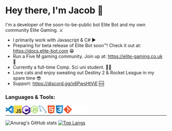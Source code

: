 # Hey there, I'm Jacob 👋 
I'm a developer of the soon-to-be-public bot Elite Bot and my own community Elite Gaming. ⚔️

- I primarily work with Javascript & C# ▶️
- Preparing for beta release of Elite Bot soon™️! Check it out at: https://docs.elite-bot.com 😁
- Run a Five M gaming community. Join up at: https://elite-gaming.co.uk 🏓
- Currently a full-time Comp. Sci uni student. 🧑‍💻
- Love cats and enjoy sweating out Destiny 2 & Rocket League in my spare time 😎
- Support: https://discord.gg/x6PwsHtVjE 🆘

### Languages & Tools:
<img align="left" alt="Visual Studio Code" width="26px" src="./img/visualstudiocode.svg"/>
<img align="left" alt="JavaScript" width="26px" src="./img/javascript.svg"/>
<img align="left" alt="C#" width="26px" src="./img/c-sharp.svg"/>
<img align="left" alt="Node.js" width="26px" src="./img/nodejs.svg"/>
<img align="left" alt="MySQL" width="26px" src="./img/mysql.svg"/>
<img align="left" alt="HTML5" width="26px" src="./img/html.svg"/>
<img align="left" alt="CSS3" width="26px" src="./img/css.svg"/>
<img align="left" alt="Git" width="26px" src="./img/git.svg"/>
<img align="left" alt="GitHub" width="26px" src="./img/github-dark.svg"/>
<img align="left" alt="Terminal" width="26px" src="./img/terminal-dark.svg"/>

<br />

---

![Anurag's GitHub stats](https://github-readme-stats.vercel.app/api?username=ThatGuyJacobee&show_icons=true&theme=radical&count_private=true)
[![Top Langs](https://github-readme-stats.vercel.app/api/top-langs/?username=ThatGuyJacobee&langs_count=5&theme=radical)](https://github.com/anuraghazra/github-readme-stats)
